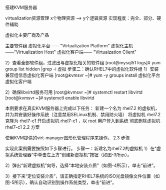 搭建KVM服务器

virtualization资源管理
	x个物理资源 --> y个逻辑资源
	实现程度：完全、部分、硬件辅助

虚拟化主要厂商及产品

主要软件组
	虚拟化平台—— "Virtualization Platform"
	虚拟化主机——"Virtualization Host"
	虚拟化客户端—— "Virtualzation Client"

2）查看全部软件组，过滤出与虚拟化相关的软件组
[root@mysql51 logs]# yum  group  list hidden |grep -i 虚拟
步骤二：确认RHEL7中的虚拟化软件组
1）安装兼容组信息虚拟化客户端
[root@kvmsvr ~]# yum  -y groups install 虚拟化平台 虚拟化客户端

2）确保libvirtd服务可用
[root@kvmsvr ~]# systemctl  restart  libvirtd
[root@kvmsvr ~]# systemctl  enable  libvirtd


本例要求在真实KVM服务器上完成以下任务：
新建一个名为 rhel7.2 的虚拟机，并为其安装好操作系统（注意禁用SELinux机制、禁用防火墙）
将虚拟机 rhel7.2 克隆为 rhel7-c1
开启虚拟机 rhel7-c1 ，以 root 用户登入到系统
彻底删除虚拟机 rhel7-c1
2.2 方案

使用KVM提供的virt-manager图形化管理程序来操作。
2.3 步骤

实现此案例需要按照如下步骤进行。
步骤一：新建名为rhel7.2的虚拟机
1）在“虚拟系统管理器”中单击左上方“创建新虚拟机”按钮（如图-3所示）。

2）弹出“新建虚拟机”向导，选择“本地安装介质”（如图-4所示），单击“前进”。

3）接下来“定位安装介质”，请正确指定RHEL7系统的ISO光盘镜像文件位置（如图-5所示），确认自动识别到操作系统类型，单击“前进”。





















